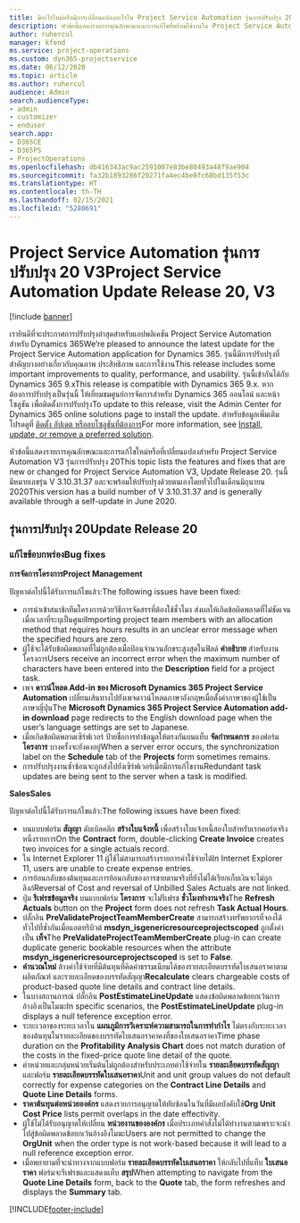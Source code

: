 ```yaml
---
title: มีอะไรใหม่หรือมีการเปลี่ยนแปลงอะไรใน Project Service Automation รุ่นการปรับปรุง 20 V3
description: หัวข้อนี้แสดงรายการคุณลักษณะและการแก้ไขที่พร้อมใช้งานใน Project Service Automation รุ่นการปรับปรุง 20 V3
author: ruhercul
manager: kfend
ms.service: project-operations
ms.custom: dyn365-projectservice
ms.date: 06/12/2020
ms.topic: article
ms.author: ruhercul
audience: Admin
search.audienceType:
- admin
- customizer
- enduser
search.app:
- D365CE
- D365PS
- ProjectOperations
ms.openlocfilehash: db416343ac9ac2591007e83be80493a48f9ae904
ms.sourcegitcommit: fa32b1893286f20271fa4ec4be8fc68bd135f53c
ms.translationtype: HT
ms.contentlocale: th-TH
ms.lasthandoff: 02/15/2021
ms.locfileid: "5280691"
---
```

# <a name="project-service-automation-update-release-20-v3"></a><span data-ttu-id="2422c-103">Project Service Automation รุ่นการปรับปรุง 20 V3</span><span class="sxs-lookup"><span data-stu-id="2422c-103">Project Service Automation Update Release 20, V3</span></span>

[!include [banner](../includes/psa-now-project-operations.md)]

<span data-ttu-id="2422c-104">เรายินดีที่จะประกาศการปรับปรุงล่าสุดสำหรับแอปพลิเคชัน Project Service Automation สำหรับ Dynamics 365</span><span class="sxs-lookup"><span data-stu-id="2422c-104">We’re pleased to announce the latest update for the Project Service Automation application for Dynamics 365.</span></span> <span data-ttu-id="2422c-105">รุ่นนี้มีการปรับปรุงที่สำคัญบางอย่างเกี่ยวกับคุณภาพ ประสิทธิภาพ และการใช้งาน</span><span class="sxs-lookup"><span data-stu-id="2422c-105">This release includes some important improvements to quality, performance, and usability.</span></span> <span data-ttu-id="2422c-106">รุ่นนี้เข้ากันได้กับ Dynamics 365 9.x</span><span class="sxs-lookup"><span data-stu-id="2422c-106">This release is compatible with Dynamics 365 9.x.</span></span> <span data-ttu-id="2422c-107">หากต้องการปรับปรุงเป็นรุ่นนี้ ให้เยี่ยมชมศูนย์การจัดการสำหรับ Dynamics 365 ออนไลน์ และหน้าโซลูชัน เพื่อติดตั้งการปรับปรุง</span><span class="sxs-lookup"><span data-stu-id="2422c-107">To update to this release, visit the Admin Center for Dynamics 365 online solutions page to install the update.</span></span> <span data-ttu-id="2422c-108">สำหรับข้อมูลเพิ่มเติม โปรดดูที่ [ติดตั้ง อัปเดต หรือลบโซลูชันที่ต้องการ](https://docs.microsoft.com/power-platform/admin/install-remove-preferred-solution)</span><span class="sxs-lookup"><span data-stu-id="2422c-108">For more information, see [Install, update, or remove a preferred solution](https://docs.microsoft.com/power-platform/admin/install-remove-preferred-solution).</span></span>

<span data-ttu-id="2422c-109">หัวข้อนี้แสดงรายการคุณลักษณะและการแก้ไขใหม่หรือที่เปลี่ยนแปลงสำหรับ Project Service Automation V3 รุ่นการปรับปรุง 20</span><span class="sxs-lookup"><span data-stu-id="2422c-109">This topic lists the features and fixes that are new or changed for Project Service Automation V3, Update Release 20.</span></span> <span data-ttu-id="2422c-110">รุ่นนี้มีหมายเลขรุ่น V 3.10.31.37 และจะพร้อมให้ปรับปรุงด้วยตนเองโดยทั่วไปในเดือนมิถุนายน 2020</span><span class="sxs-lookup"><span data-stu-id="2422c-110">This version has a build number of V 3.10.31.37 and is generally available through a self-update in June 2020.</span></span>

## <a name="update-release-20"></a><span data-ttu-id="2422c-111">รุ่นการปรับปรุง 20</span><span class="sxs-lookup"><span data-stu-id="2422c-111">Update Release 20</span></span>

### <a name="bug-fixes"></a><span data-ttu-id="2422c-112">แก้ไขข้อบกพร่อง</span><span class="sxs-lookup"><span data-stu-id="2422c-112">Bug fixes</span></span>

<span data-ttu-id="2422c-113">**การจัดการโครงการ**</span><span class="sxs-lookup"><span data-stu-id="2422c-113">**Project Management**</span></span>

<span data-ttu-id="2422c-114">ปัญหาต่อไปนี้ได้รับการแก้ไขแล้ว:</span><span class="sxs-lookup"><span data-stu-id="2422c-114">The following issues have been fixed:</span></span>

- <span data-ttu-id="2422c-115">การนำเข้าสมาชิกทีมโครงการด้วยวิธีการจัดสรรที่ต้องใช้ชั่วโมง ส่งผลให้เกิดข้อผิดพลาดที่ไม่ชัดเจนเมื่อเวลาที่ระบุเป็นศูนย์</span><span class="sxs-lookup"><span data-stu-id="2422c-115">Importing project team members with an allocation method that requires hours results in an unclear error message when the specified hours are zero.</span></span>
- <span data-ttu-id="2422c-116">ผู้ใช้จะได้รับข้อผิดพลาดที่ไม่ถูกต้องเมื่อป้อนจำนวนอักขระสูงสุดในฟิลด์ **คำอธิบาย** สำหรับงานโครงการ</span><span class="sxs-lookup"><span data-stu-id="2422c-116">Users receive an incorrect error when the maximum number of characters have been entered into the **Description** field for a project task.</span></span>
- <span data-ttu-id="2422c-117">เพจ **ดาวน์โหลด Add-in ของ Microsoft Dynamics 365 Project Service Automation** เปลี่ยนเส้นทางไปยังเพจดาวน์โหลดภาษาอังกฤษเมื่อตั้งค่าภาษาของผู้ใช้เป็นภาษาญี่ปุ่น</span><span class="sxs-lookup"><span data-stu-id="2422c-117">The **Microsoft Dynamics 365 Project Service Automation add-in download** page redirects to the English download page when the user’s language settings are set to Japanese.</span></span>
- <span data-ttu-id="2422c-118">เมื่อเกิดข้อผิดพลาดเซิร์ฟเวอร์ ป้ายชื่อการทำข้อมูลให้ตรงกันบนแท็บ **จัดกำหนดการ** ของฟอร์ม **โครงการ** บางครั้งจะยังคงอยู่</span><span class="sxs-lookup"><span data-stu-id="2422c-118">When a server error occurs, the synchronization label on the **Schedule** tab of the **Projects** form sometimes remains.</span></span>
- <span data-ttu-id="2422c-119">การปรับปรุงงานซ้ำซ้อนจะถูกส่งไปยังเซิร์ฟเวอร์เมื่อมีการแก้ไขงาน</span><span class="sxs-lookup"><span data-stu-id="2422c-119">Redundant task updates are being sent to the server when a task is modified.</span></span>

<span data-ttu-id="2422c-120">**Sales**</span><span class="sxs-lookup"><span data-stu-id="2422c-120">**Sales**</span></span>

<span data-ttu-id="2422c-121">ปัญหาต่อไปนี้ได้รับการแก้ไขแล้ว:</span><span class="sxs-lookup"><span data-stu-id="2422c-121">The following issues have been fixed:</span></span>

- <span data-ttu-id="2422c-122">บนแบบฟอร์ม **สัญญา** ดับเบิลคลิก **สร้างใบแจ้งหนี้** เพื่อสร้างใบแจ้งหนี้สองใบสำหรับเรกคอร์ดจริงหนึ่งรายการ</span><span class="sxs-lookup"><span data-stu-id="2422c-122">On the **Contract** form, double-clicking **Create Invoice** creates two invoices for a single actuals record.</span></span>
- <span data-ttu-id="2422c-123">ใน Internet Explorer 11 ผู้ใช้ไม่สามารถสร้างรายการค่าใช้จ่ายได้</span><span class="sxs-lookup"><span data-stu-id="2422c-123">In Internet Explorer 11, users are unable to create expense entries.</span></span>
- <span data-ttu-id="2422c-124">การย้อนกลับของต้นทุนและการย้อนกลับของการขายตามจริงที่ยังไม่ได้เรียกเก็บเงินจะไม่ถูกลิงก์</span><span class="sxs-lookup"><span data-stu-id="2422c-124">Reversal of Cost and reversal of Unbilled Sales Actuals are not linked.</span></span>
- <span data-ttu-id="2422c-125">ปุ่ม **รีเฟรชข้อมูลจริง** บนแบบฟอร์ม **โครงการ** จะไม่รีเฟรช **ชั่วโมงทำงานจริง**</span><span class="sxs-lookup"><span data-stu-id="2422c-125">The **Refresh Actuals** button on the **Project** form does not refresh **Task Actual Hours**.</span></span>
- <span data-ttu-id="2422c-126">ปลั๊กอิน **PreValidateProjectTeamMemberCreate** สามารถสร้างทรัพยากรที่จองได้ทั่วไปที่ซ้ำกันเมื่อแอตทริบิวต์ **msdyn_isgenericresourceprojectscoped** ถูกตั้งค่าเป็น **เท็จ**</span><span class="sxs-lookup"><span data-stu-id="2422c-126">The **PreValidateProjectTeamMemberCreate** plug-in can create duplicate generic bookable resources when the attribute **msdyn_isgenericresourceprojectscoped** is set to **False**.</span></span>
- <span data-ttu-id="2422c-127">**คำนวณใหม่** ล้างค่าใช้จ่ายที่มีต้นทุนที่คิดค่าธรรมเนียมได้ของรายละเอียดบรรทัดใบเสนอราคาตามผลิตภัณฑ์ และรายละเอียดของบรรทัดสัญญา</span><span class="sxs-lookup"><span data-stu-id="2422c-127">**Recalculate** clears chargeable costs of product-based quote line details and contract line details.</span></span>
- <span data-ttu-id="2422c-128">ในบางสถานการณ์ ปลั๊กอิน **PostEstimateLineUpdate** แสดงข้อผิดพลาดข้อยกเว้นการอ้างอิงเป็นโมฆะ</span><span class="sxs-lookup"><span data-stu-id="2422c-128">In specific scenarios, the **PostEstimateLineUpdate** plug-in displays a null teference exception error.</span></span>
- <span data-ttu-id="2422c-129">ระยะเวลาของระยะเวลาใน **แผนภูมิการวิเคราะห์ความสามารถในการทำกำไร** ไม่ตรงกับระยะเวลาของต้นทุนในรายละเอียดของบรรทัดใบเสนอราคาคงที่ของใบเสนอราคา</span><span class="sxs-lookup"><span data-stu-id="2422c-129">Time phase duration on the **Profitability Analysis Chart** does not match duration of the costs in the fixed-price quote line detail of the quote.</span></span>
- <span data-ttu-id="2422c-130">ค่าหน่วยและกลุ่มหน่วยเริ่มต้นไม่ถูกต้องสำหรับประเภทค่าใช้จ่ายใน **รายละเอียดบรรทัดสัญญา** และฟอร์ม **รายละเอียดบรรทัดใบเสนอราคา**</span><span class="sxs-lookup"><span data-stu-id="2422c-130">Unit and unit group values do not default correctly for expense categories on the **Contract Line Details** and **Quote Line Details** forms.</span></span>
- <span data-ttu-id="2422c-131">**ราคาต้นทุนต่อหน่วยองค์กร** แสดงรายการอนุญาตให้ทับซ้อนในวันที่มีผลบังคับใช้</span><span class="sxs-lookup"><span data-stu-id="2422c-131">**Org Unit Cost Price** lists permit overlaps in the date effectivity.</span></span>
- <span data-ttu-id="2422c-132">ผู้ใช้ไม่ได้รับอนุญาตให้เปลี่ยน **หน่วยงานขององค์กร** เมื่อประเภทคำสั่งไม่ได้ทำงานตามเพราะจะนำไปสู่ข้อผิดพลาดข้อยกเว้นอ้างอิงโมฆะ</span><span class="sxs-lookup"><span data-stu-id="2422c-132">Users are not permitted to change the **OrgUnit** when the order type is not work-based because it will lead to a null reference exception error.</span></span>
- <span data-ttu-id="2422c-133">เมื่อพยายามที่จะนำทางจากแบบฟอร์ม **รายละเอียดบรรทัดใบเสนอราคา** ให้กลับไปที่แท็บ **ใบเสนอราคา** ฟอร์มจะรีเฟรชและแสดงแท็บ **สรุป**</span><span class="sxs-lookup"><span data-stu-id="2422c-133">When attempting to navigate from the **Quote Line Details** form, back to the **Quote** tab, the form refreshes and displays the **Summary** tab.</span></span>


[!INCLUDE[footer-include](../includes/footer-banner.md)]